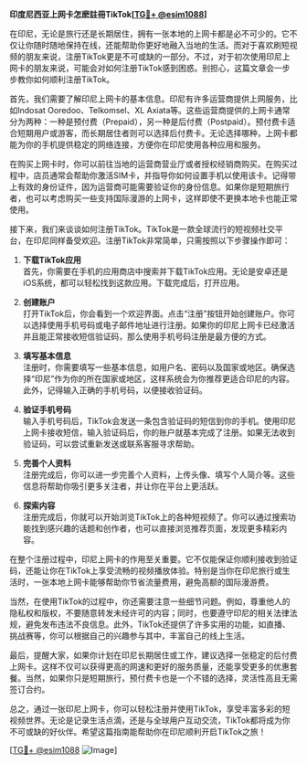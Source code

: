 **印度尼西亚上网卡怎麽註冊TikTok[[TG💪+ @esim1088](https://t.me/s/esim1088)]**

在印尼，无论是旅行还是长期居住，拥有一张本地的上网卡都是必不可少的。它不仅让你随时随地保持在线，还能帮助你更好地融入当地的生活。而对于喜欢刷短视频的朋友来说，注册TikTok更是不可或缺的一部分。不过，对于初次使用印尼上网卡的朋友来说，可能会对如何注册TikTok感到困惑。别担心，这篇文章会一步步教你如何顺利注册TikTok。

首先，我们需要了解印尼上网卡的基本信息。印尼有许多运营商提供上网服务，比如Indosat Ooredoo、Telkomsel、XL Axiata等。这些运营商提供的上网卡通常分为两种：一种是预付费（Prepaid），另一种是后付费（Postpaid）。预付费卡适合短期用户或游客，而长期居住者则可以选择后付费卡。无论选择哪种，上网卡都能为你的手机提供稳定的网络连接，方便你在印尼使用各种应用和服务。

在购买上网卡时，你可以前往当地的运营商营业厅或者授权经销商购买。在购买过程中，店员通常会帮助你激活SIM卡，并指导你如何设置手机以使用该卡。记得带上有效的身份证件，因为运营商可能需要验证你的身份信息。如果你是短期旅行者，也可以考虑购买一些支持国际漫游的上网卡，这样即使不更换本地卡也能正常使用。

接下来，我们来谈谈如何注册TikTok。TikTok是一款全球流行的短视频社交平台，在印尼同样备受欢迎。注册TikTok非常简单，只需按照以下步骤操作即可：

1. **下载TikTok应用**  
   首先，你需要在手机的应用商店中搜索并下载TikTok应用。无论是安卓还是iOS系统，都可以轻松找到这款应用。下载完成后，打开应用。

2. **创建账户**  
   打开TikTok后，你会看到一个欢迎界面。点击“注册”按钮开始创建账户。你可以选择使用手机号码或电子邮件地址进行注册。如果你的印尼上网卡已经激活并且能正常接收短信验证码，那么使用手机号码注册是最方便的方式。

3. **填写基本信息**  
   注册时，你需要填写一些基本信息，如用户名、密码以及国家或地区。确保选择“印尼”作为你的所在国家或地区，这样系统会为你推荐更适合印尼的内容。此外，记得输入正确的手机号码，以便接收验证码。

4. **验证手机号码**  
   输入手机号码后，TikTok会发送一条包含验证码的短信到你的手机。使用印尼上网卡接收短信，输入验证码后，你的账户就基本完成了注册。如果无法收到验证码，可以尝试重新发送或联系客服寻求帮助。

5. **完善个人资料**  
   注册完成后，你可以进一步完善个人资料，上传头像、填写个人简介等。这些信息将帮助你吸引更多关注者，并让你在平台上更活跃。

6. **探索内容**  
   注册完成后，你就可以开始浏览TikTok上的各种短视频了。你可以通过搜索功能找到感兴趣的话题和创作者，也可以直接浏览推荐页面，发现更多精彩内容。

在整个注册过程中，印尼上网卡的作用至关重要。它不仅能保证你顺利接收到验证码，还能让你在TikTok上享受流畅的视频播放体验。特别是当你在印尼旅行或生活时，一张本地上网卡能够帮助你节省流量费用，避免高额的国际漫游费。

当然，在使用TikTok的过程中，你还需要注意一些细节问题。例如，尊重他人的隐私权和版权，不要随意转发未经许可的内容；同时，也要遵守印尼的相关法律法规，避免发布违法不良信息。此外，TikTok还提供了许多实用的功能，如直播、挑战赛等，你可以根据自己的兴趣参与其中，丰富自己的线上生活。

最后，提醒大家，如果你计划在印尼长期居住或工作，建议选择一张稳定的后付费上网卡。这样不仅可以获得更高的网速和更好的服务质量，还能享受更多的优惠套餐。当然，如果你只是短期旅行，预付费卡也是一个不错的选择，灵活性高且无需签订合约。

总之，通过一张印尼上网卡，你可以轻松注册并使用TikTok，享受丰富多彩的短视频世界。无论是记录生活点滴，还是与全球用户互动交流，TikTok都将成为你不可或缺的好伙伴。希望这篇指南能帮助你在印尼顺利开启TikTok之旅！

[[TG💪+ @esim1088](https://t.me/s/esim1088) ![Image](https://i.postimg.cc/4NQfJmqS/Snipaste-2025-05-13-00-14-12.png)]